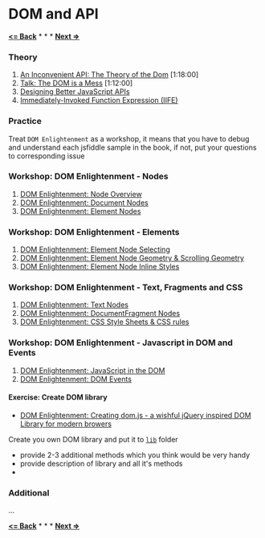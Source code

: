# DOM and API

**[<= Back](../02-basic-html-css-jquery/basic-html-css-jquery.md)**		*	*	*	**[Next =>](../04-http-and-ajax/http-and-ajax.md)**

### Theory

1. [An Inconvenient API: The Theory of the Dom](http://yuiblog.com/blog/2006/10/20/video-crockford-domtheory) [1:18:00]
1. [Talk: The DOM is a Mess](http://ejohn.org/blog/the-dom-is-a-mess/) [1:12:00]
1. [Designing Better JavaScript APIs](https://www.smashingmagazine.com/2012/10/designing-javascript-apis-usability/)
1. [Immediately-Invoked Function Expression (IIFE)](http://benalman.com/news/2010/11/immediately-invoked-function-expression/)

### Practice

Treat `DOM Enlightenment`  as a workshop, it means that you have to debug and
understand each jsfiddle sample in the book, if not, put your questions to corresponding issue 

### Workshop: DOM Enlightenment - Nodes

1. [DOM Enlightenment: Node Overview](http://domenlightenment.com/#1)
1. [DOM Enlightenment: Document Nodes](http://domenlightenment.com/#2)
1. [DOM Enlightenment: Element Nodes](http://domenlightenment.com/#3)

### Workshop: DOM Enlightenment - Elements

1. [DOM Enlightenment: Element Node Selecting](http://domenlightenment.com/#4)
1. [DOM Enlightenment: Element Node Geometry & Scrolling Geometry](http://domenlightenment.com/#5)
1. [DOM Enlightenment: Element Node Inline Styles](http://domenlightenment.com/#6)

### Workshop: DOM Enlightenment - Text, Fragments and CSS

1. [DOM Enlightenment: Text Nodes](http://domenlightenment.com/#7)
1. [DOM Enlightenment: DocumentFragment Nodes](http://domenlightenment.com/#8)
1. [DOM Enlightenment: CSS Style Sheets & CSS rules](http://domenlightenment.com/#9)

### Workshop: DOM Enlightenment - Javascript in DOM and Events

1. [DOM Enlightenment: JavaScript in the DOM](http://domenlightenment.com/#10)
1. [DOM Enlightenment: DOM Events](http://domenlightenment.com/#11)

#### Exercise: Create DOM library

* [DOM Enlightenment: Creating dom.js - a wishful jQuery inspired DOM Library for modern browers](http://domenlightenment.com/#12)

Create you own DOM library and put it to [`lib`](./domjs) folder

* provide 2-3 additional methods which you think would be very handy
* provide description of library and all it's methods
* 


### Additional

...

**[<= Back](../02-basic-html-css-jquery/basic-html-css-jquery.md)**		*	*	*	**[Next =>](../04-http-and-ajax/http-and-ajax.md)**
